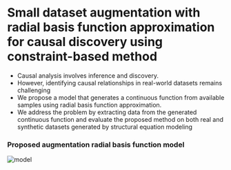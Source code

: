 # Small dataset augmentation with radial basis function approximation for causal discovery using constraint-based method
- Causal analysis involves inference and discovery.
- However, identifying causal relationships in real-world datasets remains challenging
- We propose a model that generates a continuous function from available samples using radial basis function approximation.
- We address the problem by extracting data from the generated continuous function and evaluate the proposed method on both real and synthetic datasets generated by structural equation modeling

### Proposed augmentation radial basis function model
![model](https://github.com/cooling-0/CausalRBF/blob/main/modelarc.jpg)
